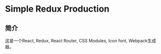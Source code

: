 # Simple Redux Production

## 简介
这是一个React, Redux, React Router, CSS Modules, Icon font, Webpack生成器。
